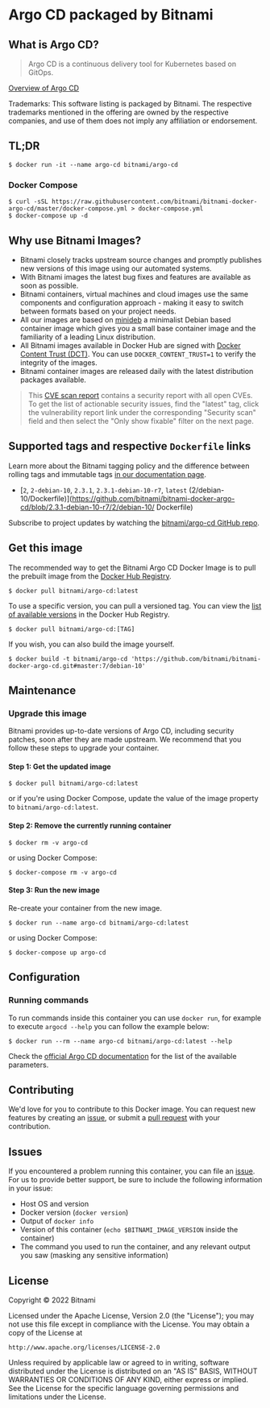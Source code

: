 # Argo CD packaged by Bitnami

## What is Argo CD?

> Argo CD is a continuous delivery tool for Kubernetes based on GitOps.

[Overview of Argo CD](https://argoproj.github.io/cd)

Trademarks: This software listing is packaged by Bitnami. The respective trademarks mentioned in the offering are owned by the respective companies, and use of them does not imply any affiliation or endorsement.

## TL;DR

```console
$ docker run -it --name argo-cd bitnami/argo-cd
```

### Docker Compose

```console
$ curl -sSL https://raw.githubusercontent.com/bitnami/bitnami-docker-argo-cd/master/docker-compose.yml > docker-compose.yml
$ docker-compose up -d
```

## Why use Bitnami Images?

* Bitnami closely tracks upstream source changes and promptly publishes new versions of this image using our automated systems.
* With Bitnami images the latest bug fixes and features are available as soon as possible.
* Bitnami containers, virtual machines and cloud images use the same components and configuration approach - making it easy to switch between formats based on your project needs.
* All our images are based on [minideb](https://github.com/bitnami/minideb) a minimalist Debian based container image which gives you a small base container image and the familiarity of a leading Linux distribution.
* All Bitnami images available in Docker Hub are signed with [Docker Content Trust (DCT)](https://docs.docker.com/engine/security/trust/content_trust/). You can use `DOCKER_CONTENT_TRUST=1` to verify the integrity of the images.
* Bitnami container images are released daily with the latest distribution packages available.


> This [CVE scan report](https://quay.io/repository/bitnami/argo-cd?tab=tags) contains a security report with all open CVEs. To get the list of actionable security issues, find the "latest" tag, click the vulnerability report link under the corresponding "Security scan" field and then select the "Only show fixable" filter on the next page.

## Supported tags and respective `Dockerfile` links

Learn more about the Bitnami tagging policy and the difference between rolling tags and immutable tags [in our documentation page](https://docs.bitnami.com/tutorials/understand-rolling-tags-containers/).


* [`2`, `2-debian-10`, `2.3.1`, `2.3.1-debian-10-r7`, `latest` (2/debian-10/Dockerfile)](https://github.com/bitnami/bitnami-docker-argo-cd/blob/2.3.1-debian-10-r7/2/debian-10/      Dockerfile)

Subscribe to project updates by watching the [bitnami/argo-cd GitHub repo](https://github.com/bitnami/bitnami-docker-argo-cd).

## Get this image

The recommended way to get the Bitnami Argo CD Docker Image is to pull the prebuilt image from the [Docker Hub Registry](https://hub.docker.com/r/bitnami/argo-cd).

```console
$ docker pull bitnami/argo-cd:latest
```

To use a specific version, you can pull a versioned tag. You can view the [list of available versions](https://hub.docker.com/r/bitnami/argo-cd/tags/) in the Docker Hub Registry.

```console
$ docker pull bitnami/argo-cd:[TAG]
```

If you wish, you can also build the image yourself.

```console
$ docker build -t bitnami/argo-cd 'https://github.com/bitnami/bitnami-docker-argo-cd.git#master:7/debian-10'
```

## Maintenance

### Upgrade this image

Bitnami provides up-to-date versions of Argo CD, including security patches, soon after they are made upstream. We recommend that you follow these steps to upgrade your container.

#### Step 1: Get the updated image

```console
$ docker pull bitnami/argo-cd:latest
```

or if you're using Docker Compose, update the value of the image property to `bitnami/argo-cd:latest`.

#### Step 2: Remove the currently running container

```console
$ docker rm -v argo-cd
```

or using Docker Compose:

```console
$ docker-compose rm -v argo-cd
```

#### Step 3: Run the new image

Re-create your container from the new image.

```console
$ docker run --name argo-cd bitnami/argo-cd:latest
```

or using Docker Compose:

```console
$ docker-compose up argo-cd
```

## Configuration

### Running commands

To run commands inside this container you can use `docker run`, for example to execute `argocd --help` you can follow the example below:

```console
$ docker run --rm --name argo-cd bitnami/argo-cd:latest --help
```

Check the [official Argo CD documentation](https://argo-cd.readthedocs.io/en/stable/operator-manual/server-commands/argocd-server/) for the list of the available parameters.

## Contributing

We'd love for you to contribute to this Docker image. You can request new features by creating an [issue](https://github.com/bitnami/bitnami-docker-argo-cd/issues), or submit a [pull request](https://github.com/bitnami/bitnami-docker-argo-cd/pulls) with your contribution.

## Issues

If you encountered a problem running this container, you can file an [issue](https://github.com/bitnami/bitnami-docker-argo-cd/issues/new). For us to provide better support, be sure to include the following information in your issue:

- Host OS and version
- Docker version (`docker version`)
- Output of `docker info`
- Version of this container (`echo $BITNAMI_IMAGE_VERSION` inside the container)
- The command you used to run the container, and any relevant output you saw (masking any sensitive
information)

## License

Copyright &copy; 2022 Bitnami

Licensed under the Apache License, Version 2.0 (the "License");
you may not use this file except in compliance with the License.
You may obtain a copy of the License at

    http://www.apache.org/licenses/LICENSE-2.0

Unless required by applicable law or agreed to in writing, software
distributed under the License is distributed on an "AS IS" BASIS,
WITHOUT WARRANTIES OR CONDITIONS OF ANY KIND, either express or implied.
See the License for the specific language governing permissions and
limitations under the License.

